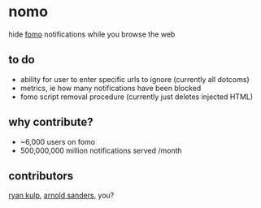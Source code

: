 # nomo
hide [fomo](https://www.usefomo.com) notifications while you browse the web

## to do

* ability for user to enter specific urls to ignore (currently all dotcoms)
* metrics, ie how many notifications have been blocked
* fomo script removal procedure (currently just deletes injected HTML)

## why contribute?

* ~6,000 users on fomo
* 500,000,000 million notifications served /month

## contributors

[ryan kulp](http://www.ryanckulp.com), [arnold sanders](https://github.com/b4thestorm), you?
